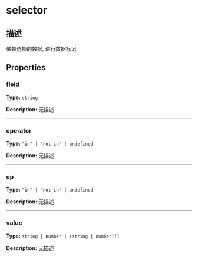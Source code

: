 # selector
## 描述
依赖选择的数据, 进行数据标记.


## Properties

### field

**Type:** `string`

**Description:**
无描述

---

### operator

**Type:** `"in" | "not in" | undefined`

**Description:**
无描述

---

### op

**Type:** `"in" | "not in" | undefined`

**Description:**
无描述

---

### value

**Type:** `string | number | (string | number)[]`

**Description:**
无描述